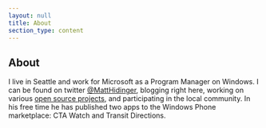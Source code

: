 ```yaml
---
layout: null
title: About
section_type: content
---
```

## About

I live in Seattle and work for Microsoft as a Program Manager on Windows. I can be found on twitter [@MattHidinger](http://twitter.com/matthidinger), blogging right here, working on various [open source projects](/projects/), and participating in the local community. In his free time he has published two apps to the Windows Phone marketplace: CTA Watch and Transit Directions.
